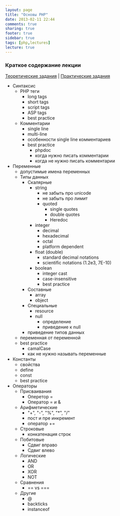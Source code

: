 ```yaml
---
layout: page
title: "Основы PHP"
date: 2013-02-11 22:44
comments: true
sharing: true
footer: true
sidebar: true
tags: [php,lectures]
lecture: true
---
```

### Краткое содержание лекции

[Теоретические задания](02-php-basics-theoretical-tasks.html) |
[Практические задания](02-php-basics-practical-tasks.html)

 * Синтаксис
    * PHP теги
        * long tags
        * short tags
        * script tags
        * ASP tags
        * best practice
    * Комментарии
        * single line
        * multi-line
        * особенности single line комментариев
        * best practice
            * phpdoc
            * когда нужно писать комментарии
            * когда не нужно писать комментарии
 * Переменные
    * допустимые имена переменных
    * Типы данных
        * Скалярные
            * string
                * не забыть про unicode
                * не забыть про лимит
                * quoted
                    * single quotes
                    * double quotes
                    * Heredoc
            * integer
                * decimal
                * hexadecimal
                * octal
                * platform dependent
            * float (double)
                * standard decimal notations
                * scientific notations (1.2e3, 7E-10)
            * boolean
                * integer cast
                * case-insensitive
                * best practice
        * Составные
            * array
            * object
        * Специальные
            * resource
            * null
                * определение
                * приведение к null
        * приведение типов данных
    * переменная от переменной
    * best practice
        * camalCase
        * как не нужно называть переменные
 * Константы
    * свойства
    * define
    * const
    * best practice
 * Операторы
    * Присваивания
        * Оперетор =
        * Оператор = и &
    * Арифметические
        * "+", "-", "%", "*", "/"
        * пост и пре инкремент
        * оператор +=
    * Строковые
        * конкатенация строк
    * Побитовые
        * Сдвиг вправо
        * Сдвиг влево
    * Логические
        * AND
        * OR
        * XOR
        * NOT
    * Сравнения
        * == vs ===
    * Другие
        * @
        * backticks
        * instanceof
